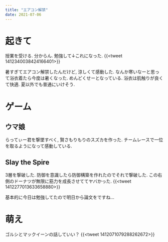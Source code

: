 ```yaml
---
title: "エアコン解禁"
date: 2021-07-06
---
```


# 起きて
授業を受ける. 分からん. 勉強して↓これになった.
{{<tweet 1412340038424166401>}}

暑すぎてエアコン解禁したんだけど, 涼しくて感動した. なんか寒いなーと思って浴衣着たら今度は暑くなった. めんどくせーとなっている. 浴衣は肌触りが良くて快適. 夏以外でも普通にいけそう.

# ゲーム
## ウマ娘
らってぃー君を撃墜すべく, 賢さもりもりのスズカを作った. チームレースで一位を取るようになって感動している.

## Slay the Spire
3層を撃破した. 防御を意識したら防御構築を作れたのでそれで撃破した. この右側のドーナツが無限に筋力を成長させててヤバかった.
{{<tweet 1412277013633658880>}}

基本的に今日は勉強してたので明日から論文をですね...
# 萌え
ゴルシとマックイーンの話していい？
{{<tweet 1412071079288262672>}}